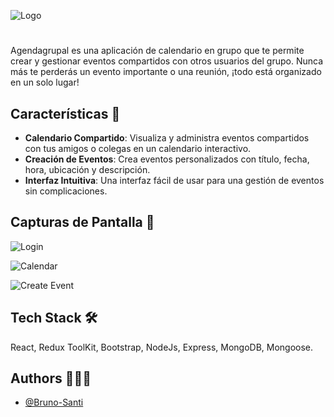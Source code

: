 ![Logo](https://res.cloudinary.com/di92lsbym/image/upload/c_thumb,w_200,g_face/v1699393332/logo2_mdnrva.jpg)


#

Agendagrupal es una aplicación de calendario en grupo que te permite crear y gestionar eventos compartidos con otros usuarios del grupo. Nunca más te perderás un evento importante o una reunión, ¡todo está organizado en un solo lugar! 



## Características 🌟

- **Calendario Compartido**: Visualiza y administra eventos compartidos con tus amigos o colegas en un calendario interactivo.
- **Creación de Eventos**: Crea eventos personalizados con título, fecha, hora, ubicación y descripción.
- **Interfaz Intuitiva**: Una interfaz fácil de usar para una gestión de eventos sin complicaciones.



## Capturas de Pantalla 📸

![Login](https://res.cloudinary.com/di92lsbym/image/upload/c_thumb,w_200,g_face/v1699395087/542shots_so_pwbbjj.png)

![Calendar](https://res.cloudinary.com/di92lsbym/image/upload/c_thumb,w_200,g_face/v1699395291/561shots_so_h5cjjp.png
)

![Create Event](https://res.cloudinary.com/di92lsbym/image/upload/c_thumb,w_200,g_face/v1699395378/921shots_so_khdh13.png)






##  Tech Stack 🛠
React, Redux ToolKit, Bootstrap, NodeJs, Express, MongoDB, Mongoose.


## Authors 👨🏽‍💻

- [@Bruno-Santi](https://www.github.com/Bruno-Santi)

